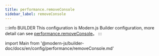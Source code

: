```yaml
---
title: performance.removeConsole
sidebar_label: removeConsole
---
```


:::info BUILDER
This configuration is Modern.js Builder configuration, more detail can see [performance.removeConsole](https://modernjs.dev/builder/en/api/config-performance.html#performance-removeconsole)。
:::

import Main from '@modern-js/builder-doc/docs/en/config/performance/removeConsole.md'

<Main />
